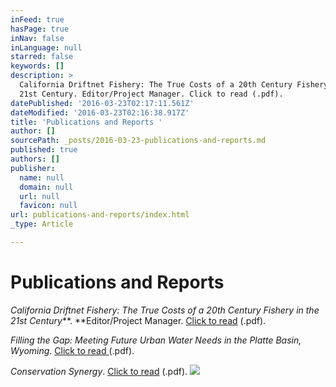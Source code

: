 ```yaml
---
inFeed: true
hasPage: true
inNav: false
inLanguage: null
starred: false
keywords: []
description: >
  California Driftnet Fishery: The True Costs of a 20th Century Fishery in the
  21st Century. Editor/Project Manager. Click to read (.pdf).
datePublished: '2016-03-23T02:17:11.561Z'
dateModified: '2016-03-23T02:16:38.917Z'
title: 'Publications and Reports '
author: []
sourcePath: _posts/2016-03-23-publications-and-reports.md
published: true
authors: []
publisher:
  name: null
  domain: null
  url: null
  favicon: null
url: publications-and-reports/index.html
_type: Article

---
```

# Publications and Reports 

_California Driftnet Fishery: The True Costs of a 20th Century Fishery in the 21st Century_**. **Editor/Project Manager. [Click to read][0] (.pdf).

_Filling the Gap: Meeting Future Urban Water Needs in the Platte Basin, Wyoming_. [Click to read ][1](.pdf). 

_Conservation Synergy_. [Click to read][2] (.pdf). ![](https://the-grid-user-content.s3-us-west-2.amazonaws.com/a0007ee7-bc3c-4011-ab65-f43f23fa2d98.jpg)

[0]: https://seaturtles.org/wp-content/uploads/2016/03/Driftnet-Overview-Final.pdf 
[1]: %20http:/westernresourceadvocates.org/publications/filling-the-gap-meeting-future-urban-water-needs-in-the-platte-basin-wyoming/%20
[2]: http://westernresourceadvocates.org/publications/conservation-synergy/